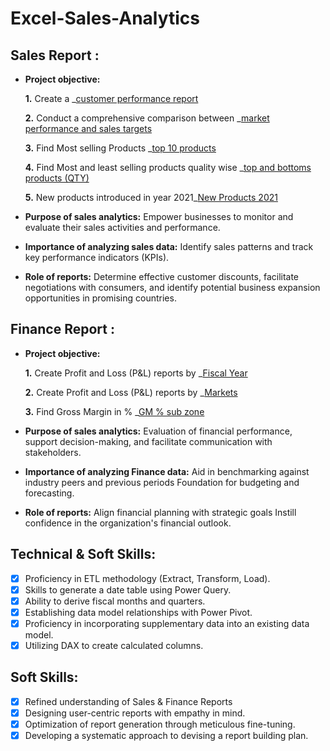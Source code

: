 # Excel-Sales-Analytics
## Sales Report :


- **Project objective:** 

    **1.** Create a _[customer performance report](https://github.com/kamal5366/Excel-Sales-Analytics/blob/main/Customer%20Performance%20Report.pdf) 

    **2.** Conduct a comprehensive comparison between _[market performance and sales targets](https://github.com/kamal5366/Excel-Sales-Analytics/blob/main/Market%20perofrmance%20vs%20Target.pdf)
  
    **3.** Find Most selling Products _[top 10 products](https://github.com/kamal5366/Excel-Sales-Analytics/blob/main/Top%2010%20products.pdf)

    **4.** Find Most and least selling products quality wise _[top and bottoms products (QTY)](https://github.com/kamal5366/Excel-Sales-Analytics/blob/main/Top%20and%20Bottoms%20Products-QTY.pdf)

    **5.** New products introduced in year 2021_[New Products 2021](https://github.com/kamal5366/Excel-Sales-Analytics/blob/main/New%20products.pdf)
  

- **Purpose of sales analytics:** Empower businesses to monitor and evaluate their sales activities and performance.

- **Importance of analyzing sales data:** Identify sales patterns and track key performance indicators (KPIs).

- **Role of reports:** Determine effective customer discounts, facilitate negotiations with consumers, and identify potential business expansion opportunities in promising countries.


## Finance Report :

- **Project objective:** 

    **1.** Create Profit and Loss (P&L) reports by _[Fiscal Year](https://github.com/kamal5366/Excel-Sales-Analytics/blob/main/P%20%26%20L%20by%20Fiscal%20Year.pdf) 

   **2.** Create Profit and Loss (P&L) reports by _[Markets](https://github.com/kamal5366/Excel-Sales-Analytics/blob/main/P%20%26%20L%20Statement%20by%20Markets.pdf)

  **3.** Find Gross Margin in % _[GM % sub zone](https://github.com/kamal5366/Excel-Sales-Analytics/blob/main/GM%20%25%20sub%20zone.pdf)
  
- **Purpose of sales analytics:** Evaluation of financial performance, support decision-making, and facilitate communication with stakeholders.

- **Importance of analyzing Finance data:** Aid in benchmarking against industry peers and previous periods Foundation for budgeting and forecasting.

- **Role of reports:** Align financial planning with strategic goals Instill confidence in the organization's financial outlook.


## Technical & Soft Skills:
- [x]	Proficiency in ETL methodology (Extract, Transform, Load).
- [x]	Skills to generate a date table using Power Query.
- [x]	Ability to derive fiscal months and quarters.
- [x]	Establishing data model relationships with Power Pivot.
- [x]	Proficiency in incorporating supplementary data into an existing data model.
- [x]	Utilizing DAX to create calculated columns.

## Soft Skills:
- [x]	Refined understanding of Sales & Finance Reports
- [x]	Designing user-centric reports with empathy in mind.
- [x]	Optimization of report generation through meticulous fine-tuning.
- [x]	Developing a systematic approach to devising a report building plan.

